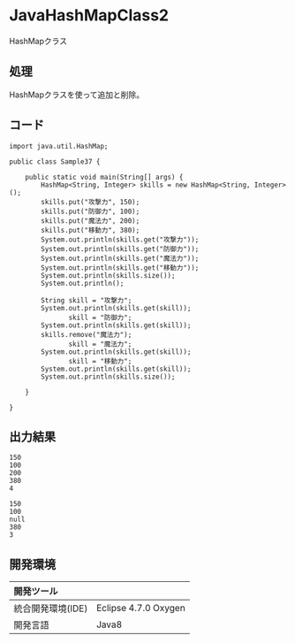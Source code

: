# JavaHashMapClass2
HashMapクラス

## 処理
HashMapクラスを使って追加と削除。

## コード
```
import java.util.HashMap;

public class Sample37 {

	public static void main(String[] args) {
		HashMap<String, Integer> skills = new HashMap<String, Integer>();
		skills.put("攻撃力", 150);
		skills.put("防御力", 100);
		skills.put("魔法力", 200);
		skills.put("移動力", 380);
		System.out.println(skills.get("攻撃力"));
		System.out.println(skills.get("防御力"));
		System.out.println(skills.get("魔法力"));
		System.out.println(skills.get("移動力"));
		System.out.println(skills.size());
		System.out.println();

		String skill = "攻撃力";
		System.out.println(skills.get(skill));
		       skill = "防御力";
		System.out.println(skills.get(skill));
		skills.remove("魔法力");
		       skill = "魔法力";
		System.out.println(skills.get(skill));
		       skill = "移動力";
		System.out.println(skills.get(skill));
		System.out.println(skills.size());

	}

}
```

## 出力結果  
```
150
100
200
380
4

150
100
null
380
3
```
  
## 開発環境
| 開発ツール |  |
|:-|:-|
| 統合開発環境(IDE) | Eclipse 4.7.0 Oxygen |
| 開発言語 | Java8 |
